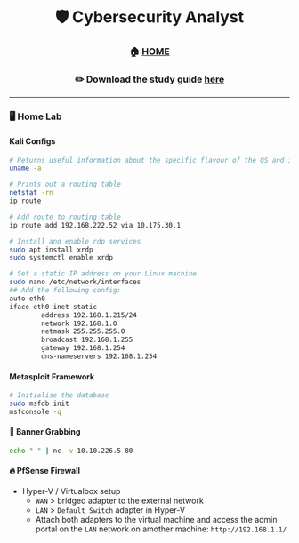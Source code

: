<div align='center'>

# 🛡️ Cybersecurity Analyst

### 🏠 [HOME](README.md)
### ✏️ Download the study guide [here](https://comptiacdn.azureedge.net/webcontent/docs/default-source/exam-objectives/comptia-cysa-cs0-002-exam-objectives-(6-0).pdf?sfvrsn=86668f47_2)

</div>


- - -



### 🖥️ Home Lab

#### Kali Configs
  
```sh
# Returns useful information about the specific flavour of the OS and its kernel
uname -a

# Prints out a routing table
netstat -rn
ip route

# Add route to routing table
ip route add 192.168.222.52 via 10.175.30.1

# Install and enable rdp services
sudo apt install xrdp
sudo systemctl enable xrdp

# Set a static IP address on your Linux machine
sudo nano /etc/network/interfaces
## Add the following config: 
auto eth0
iface eth0 inet static
        address 192.168.1.215/24
        network 192.168.1.0
        netmask 255.255.255.0
        broadcast 192.168.1.255
        gateway 192.168.1.254
        dns-nameservers 192.168.1.254
```

#### Metasploit Framework

```sh
# Initialise the database
sudo msfdb init
msfconsole -q
```

#### 🚩 **Banner Grabbing**
```sh
echo " " | nc -v 10.10.226.5 80
```

#### 🔥 PfSense Firewall
+ Hyper-V / Virtualbox setup
   + `WAN` > bridged adapter to the external network
   + `LAN` > `Default Switch` adapter in Hyper-V
   + Attach both adapters to the virtual machine and access the admin portal on the `LAN` network on amother machine: `http://192.168.1.1/`
